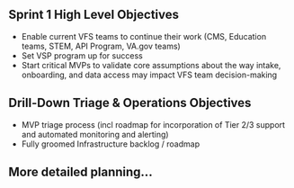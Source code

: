 ## Sprint 1 High Level Objectives
- Enable current VFS teams to continue their work (CMS, Education teams, STEM, API Program, VA.gov teams)
- Set VSP program up for success
- Start critical MVPs to validate core assumptions about the way intake, onboarding, and data access may impact VFS team decision-making

## Drill-Down Triage & Operations Objectives
- MVP triage process (incl roadmap for incorporation of Tier 2/3 support and automated monitoring and alerting)
- Fully groomed Infrastructure backlog / roadmap

## More detailed planning...
